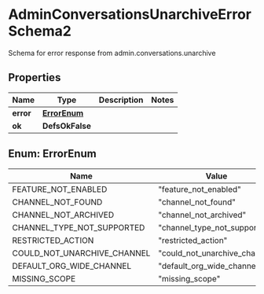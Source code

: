 

# AdminConversationsUnarchiveErrorSchema2

Schema for error response from admin.conversations.unarchive

## Properties

| Name | Type | Description | Notes |
|------------ | ------------- | ------------- | -------------|
|**error** | [**ErrorEnum**](#ErrorEnum) |  |  |
|**ok** | **DefsOkFalse** |  |  |



## Enum: ErrorEnum

| Name | Value |
|---- | -----|
| FEATURE_NOT_ENABLED | &quot;feature_not_enabled&quot; |
| CHANNEL_NOT_FOUND | &quot;channel_not_found&quot; |
| CHANNEL_NOT_ARCHIVED | &quot;channel_not_archived&quot; |
| CHANNEL_TYPE_NOT_SUPPORTED | &quot;channel_type_not_supported&quot; |
| RESTRICTED_ACTION | &quot;restricted_action&quot; |
| COULD_NOT_UNARCHIVE_CHANNEL | &quot;could_not_unarchive_channel&quot; |
| DEFAULT_ORG_WIDE_CHANNEL | &quot;default_org_wide_channel&quot; |
| MISSING_SCOPE | &quot;missing_scope&quot; |



